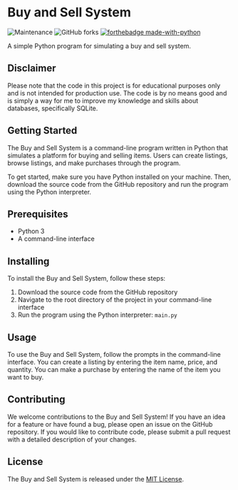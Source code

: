 # Buy and Sell System

![Maintenance](https://img.shields.io/badge/Maintained%3F-yes-green.svg?style=for-the-badge)
![GitHub forks](https://img.shields.io/github/forks/whilmarbitoco/Buy-and-Sell-System?style=for-the-badge)
[![forthebadge made-with-python](http://ForTheBadge.com/images/badges/made-with-python.svg)](https://www.python.org/)

A simple Python program for simulating a buy and sell system.

## Disclaimer

Please note that the code in this project is for educational purposes only and is not intended for production use. The code is by no means good and is simply a way for me to improve my knowledge and skills about databases, specifically SQLite.

## Getting Started

The Buy and Sell System is a command-line program written in Python that simulates a platform for buying and selling items. Users can create listings, browse listings, and make purchases through the program.

To get started, make sure you have Python installed on your machine. Then, download the source code from the GitHub repository and run the program using the Python interpreter.

## Prerequisites

- Python 3
- A command-line interface

## Installing

To install the Buy and Sell System, follow these steps:

1. Download the source code from the GitHub repository
2. Navigate to the root directory of the project in your command-line interface
3. Run the program using the Python interpreter: `main.py`

## Usage

To use the Buy and Sell System, follow the prompts in the command-line interface. You can create a listing by entering the item name, price, and quantity. You can make a purchase by entering the name of the item you want to buy.

## Contributing

We welcome contributions to the Buy and Sell System! If you have an idea for a feature or have found a bug, please open an issue on the GitHub repository. If you would like to contribute code, please submit a pull request with a detailed description of your changes.

## License

The Buy and Sell System is released under the [MIT License](LICENSE).
